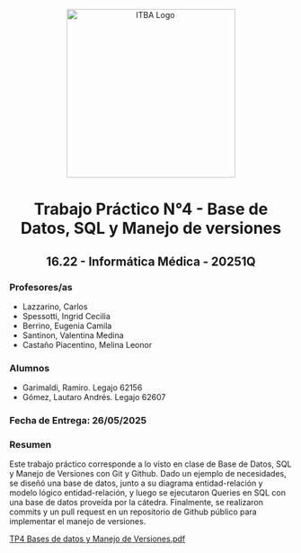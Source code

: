 <p align="center">
  <img src="https://ri.itba.edu.ar/assets/images/dspace-logo.svg" alt="ITBA Logo" width="300"/>
</p>

<h1 align="center"> Trabajo Práctico N°4 - Base de Datos, SQL y Manejo de versiones</h1>
<h2 align="center"> 16.22 - Informática Médica - 20251Q</h2>

### Profesores/as
- Lazzarino, Carlos  
- Spessotti, Ingrid Cecilia
- Berrino, Eugenia Camila
- Santinon, Valentina Medina
- Castaño Piacentino, Melina Leonor

### Alumnos
- Garimaldi, Ramiro. Legajo 62156
- Gómez, Lautaro Andrés. Legajo 62607

### Fecha de Entrega: 26/05/2025

### Resumen
Este trabajo práctico corresponde a lo visto en clase de Base de Datos, SQL y Manejo de Versiones con Git y Github. Dado un ejemplo de necesidades, se diseñó una base de datos, junto a su diagrama entidad-relación y modelo lógico entidad-relación, y luego se ejecutaron Queries en SQL con una base de datos proveída por la cátedra. Finalmente, se realizaron commits y un pull request en un repositorio de Github público para implementar el manejo de versiones.

[TP4 Bases de datos y Manejo de Versiones.pdf](https://github.com/user-attachments/files/20432219/TP4.Bases.de.datos.y.Manejo.de.Versiones.pdf)

